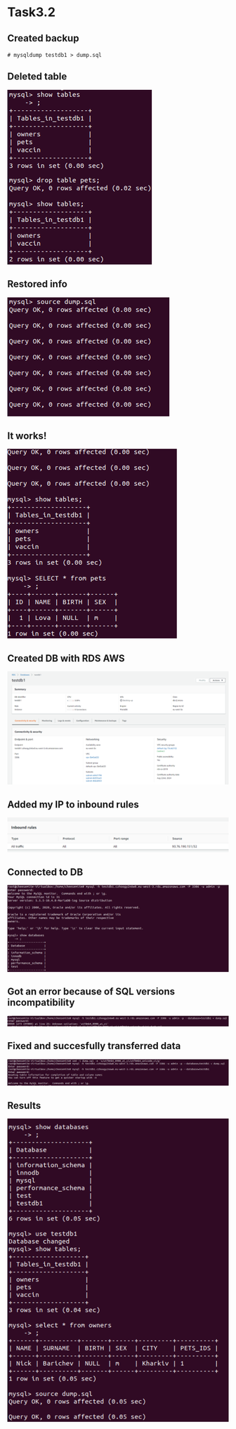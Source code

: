 # Task3.2

## Created backup
```console
# mysqldump testdb1 > dump.sql
```

## Deleted table  
![pic](res/pic1.png)  

## Restored info
![pic](res/pic2.png)  

## It works!
![pic](res/pic3.png)  

## Created DB with RDS AWS
![pic](res/pic4.png)  

## Added my IP to inbound rules
![pic](res/pic5.png)  

## Connected to DB
![pic](res/pic6.png)  

## Got an error because of SQL versions incompatibility
![pic](res/pic7.png)  

## Fixed and succesfully transferred data
![pic](res/pic8.png)  

## Results
![pic](res/pic9.png)   
